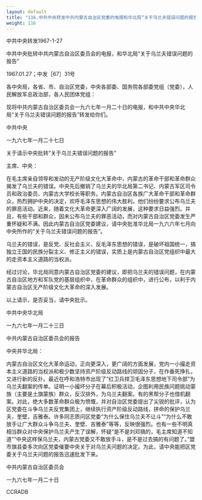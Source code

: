 ```yaml
---
layout: default
title: "116.中共中央转发中共内蒙古自治区党委的电报和华北局“关于乌兰夫错误问题的报告”"
weight: 116
---
```


中共中央转发1967-1-27

中共中央批转中共内蒙古自治区委员会的电报，和华北局“关于乌兰夫错误问题的报告”

1967.01.27；中发［67］31号

各中央局，各省、市、自治区党委，中央各部委、国务院各部委党组（党委），人民解放军总政治部，各人民团体党组：

现将中共内蒙古自治区委员会一九六七年一月二十日的电报，和中共中央华北局“关于乌兰夫错误问题的报告”转发给你们。

中共中央

一九六七年一月二十七日

关于请示中央批转“关于乌兰夫错误问题的报告”

主席、中央：

在毛主席亲自领导和发动的无产阶级文化大革命中，内蒙古的革命干部和革命群众揭发了乌兰夫的错误。中央先后撤销了乌兰夫的华北局第二书记、内蒙古军区司令员和政治委员、内蒙古大学校长等职务。内蒙古自治区各族广大革命干部和革命群众，热烈拥护中央的决定，欢呼毛泽东思想的伟大胜利。他们纷纷要求公布乌兰夫的罪恶活动。近来，随着文化大革命更深入广阔的发展，这种要求日益强烈。并且，有些干部和群众，因未公布乌兰夫的罪恶活动，而对内蒙古自治区党委发生严重怀疑和不满。因此内蒙古自治区党委建议，请中央批准华北局一九六六年七月向中央所作的“关于乌兰夫错误问题的报告”。

乌兰夫的错误，是反党、反社会主义、反毛泽东思想的错误，是破坏祖国统一，搞独立王国的民族分裂主义、修正主义的错误，实质上是内蒙古自治区党组织中最大的走资本主义道路的当权派。

经过讨论，华北局同意内蒙古自治区党委的建议，即把乌兰夫的错误问题，在内蒙古自治区地方和军队党的基层组织中，在革命群众的组织中，进行公布，以利于内蒙古自治区无产阶级文化大革命的深入发展。

以上请示，是否妥当，请中央批示。

中共中央华北局

一九六七年一月二十三日

中共内蒙古自治区委员会的报告

中央并华北局：

内蒙古自治区文化大革命运动，正向更深入，更广阔的方面发展，党内一小撮走资本主义道路的当权派和极少数坚持资产阶级反动路线的顽固分子，在作垂死挣扎，又进行新的反扑。最近在呼和浩特市出现了“红卫兵捍卫毛泽东思想地下司令部”为乌兰夫翻案的传单。证明一小撮坏分子在幕后积极活动，企图利用民族问题挑动蒙族（主要是土旗蒙族）群众，反汉排外，为乌兰夫翻案。有的黑帮分子也借机翻案。对此，绝大多数革命群众极为愤慨，并对自治区党委提出了尖锐的批评，认为区党委在斗争乌兰夫反党集团上，继续执行资产阶级反动路线，拼命的保护乌兰夫，奎壁，吉雅泰。许多同志质问区党委“为什么保住乌兰夫不让斗”“为什么不敢放手让广大群众斗争乌兰夫、奎壁、吉雅泰”等等，反映很强烈。也有一些不明真相当群众对中央保护乌兰夫产生了误解，怀疑“是不是刘邓搞的，毛主席知道不知道”“中央这样保乌兰夫，内蒙古党委又不敢放手斗，是不是过去搞的有问题了。”盟市旗县委多次向区党委催要中央关于对乌兰夫问题的决定。为此，请中央能把区党委关于乌兰夫问题的报告迅速批发下来。

中共内蒙古自治区委员会

一九六七年一月二十日

CCRADB

